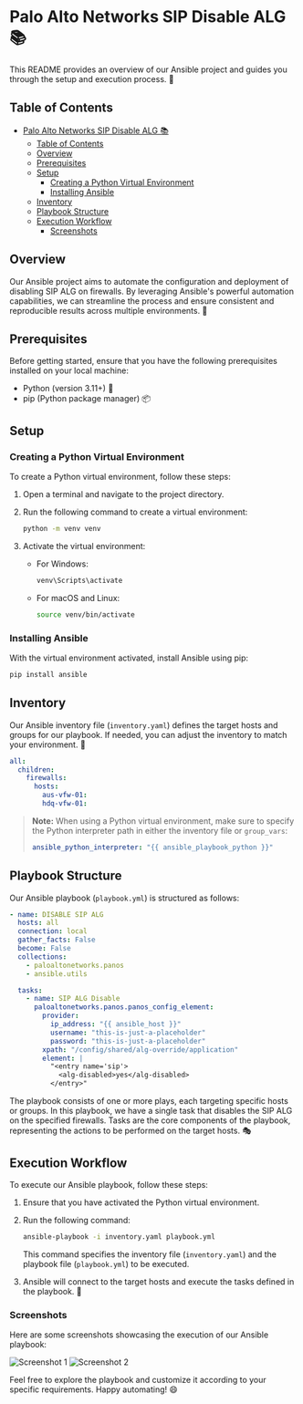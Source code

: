 # Palo Alto Networks SIP Disable ALG 📚

This README provides an overview of our Ansible project and guides you through the setup and execution process. 🚀

## Table of Contents

- [Palo Alto Networks SIP Disable ALG 📚](#palo-alto-networks-sip-disable-alg-)
  - [Table of Contents](#table-of-contents)
  - [Overview](#overview)
  - [Prerequisites](#prerequisites)
  - [Setup](#setup)
    - [Creating a Python Virtual Environment](#creating-a-python-virtual-environment)
    - [Installing Ansible](#installing-ansible)
  - [Inventory](#inventory)
  - [Playbook Structure](#playbook-structure)
  - [Execution Workflow](#execution-workflow)
    - [Screenshots](#screenshots)

## Overview

Our Ansible project aims to automate the configuration and deployment of disabling SIP ALG on firewalls. By leveraging Ansible's powerful automation capabilities, we can streamline the process and ensure consistent and reproducible results across multiple environments. 🎯

## Prerequisites

Before getting started, ensure that you have the following prerequisites installed on your local machine:

- Python (version 3.11+) 🐍
- pip (Python package manager) 📦

## Setup

### Creating a Python Virtual Environment

To create a Python virtual environment, follow these steps:

1. Open a terminal and navigate to the project directory.
2. Run the following command to create a virtual environment:

   ```bash
   python -m venv venv
   ```

3. Activate the virtual environment:

   - For Windows:

     ```bash
     venv\Scripts\activate
     ```

   - For macOS and Linux:

     ```bash
     source venv/bin/activate
     ```

### Installing Ansible

With the virtual environment activated, install Ansible using pip:

```bash
pip install ansible
```

## Inventory

Our Ansible inventory file (`inventory.yaml`) defines the target hosts and groups for our playbook. If needed, you can adjust the inventory to match your environment. 📝

```yaml
all:
  children:
    firewalls:
      hosts:
        aus-vfw-01:
        hdq-vfw-01:
```

> **Note:** When using a Python virtual environment, make sure to specify the Python interpreter path in either the inventory file or `group_vars`:
>
> ```yaml
> ansible_python_interpreter: "{{ ansible_playbook_python }}"
> ```

## Playbook Structure

Our Ansible playbook (`playbook.yml`) is structured as follows:

```yaml
- name: DISABLE SIP ALG
  hosts: all
  connection: local
  gather_facts: False
  become: False
  collections:
    - paloaltonetworks.panos
    - ansible.utils

  tasks:
    - name: SIP ALG Disable
      paloaltonetworks.panos.panos_config_element:
        provider:
          ip_address: "{{ ansible_host }}"
          username: "this-is-just-a-placeholder"
          password: "this-is-just-a-placeholder"
        xpath: "/config/shared/alg-override/application"
        element: |
          "<entry name='sip'>
            <alg-disabled>yes</alg-disabled>
          </entry>"
```

The playbook consists of one or more plays, each targeting specific hosts or groups. In this playbook, we have a single task that disables the SIP ALG on the specified firewalls. Tasks are the core components of the playbook, representing the actions to be performed on the target hosts. 🎭

## Execution Workflow

To execute our Ansible playbook, follow these steps:

1. Ensure that you have activated the Python virtual environment.
2. Run the following command:

   ```bash
   ansible-playbook -i inventory.yaml playbook.yml
   ```

   This command specifies the inventory file (`inventory.yaml`) and the playbook file (`playbook.yml`) to be executed.

3. Ansible will connect to the target hosts and execute the tasks defined in the playbook. 🚀

### Screenshots

Here are some screenshots showcasing the execution of our Ansible playbook:

![Screenshot 1](screenshots/screenshot1.png)
![Screenshot 2](screenshots/screenshot2.png)

Feel free to explore the playbook and customize it according to your specific requirements. Happy automating! 😄
